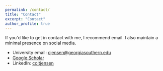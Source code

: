 ```yaml
---
permalink: /contact/
title: "Contact"
excerpt: "Contact"
author_profile: true
---
```


If you'd like to get in contact with me, I recommend email. I also maintain a minimal presence on social media. 

* University email: cjensen@georgiasouthern.edu
* [Google Scholar](https://scholar.google.com/citations?user=XkCEPH4AAAAJ&hl=en)
* LinkedIn: [coltjensen](https://www.linkedin.com/in/coltjensen/)
